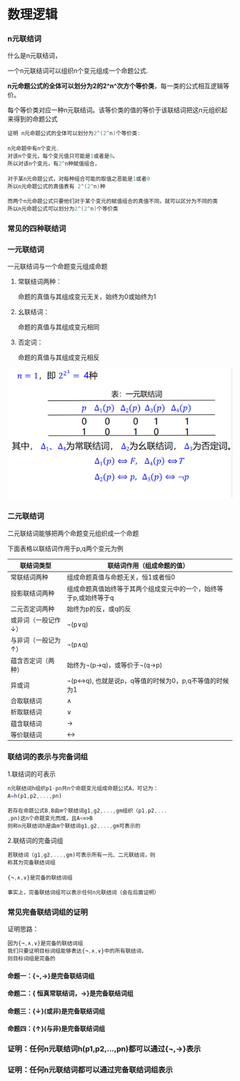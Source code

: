 # 数理逻辑

### n元联结词

什么是n元联结词，

一个n元联结词可以组织n个变元组成一个命题公式.

**n元命题公式的全体可以划分为2的2^n^次方个等价类**，每一类的公式相互逻辑等价。

每个等价类对应一种n元联结词。该等价类的值的等价于该联结词把这n元组织起来得到的命题公式

```c
证明 n元命题公式的全体可以划分为2^(2^n)个等价类:

n元命题中有n个变元.
对该n个变元，每个变元值只可能是1或者是0。
所以对该n个变元，有2^n种赋值组合，

对于某n元命题公式，对每种组合可能的取值之恶能是1或者0
所以n元命题公式的真值表有 2^(2^n)种

而两个n元命题公式只要他们对于某个变元的赋值组合的真值不同，就可以区分为不同的类
所以n元命题公式可以划分为2^(2^n)个等价类
```

### 常见的四种联结词

### 一元联结词

一元联结词与一个命题变元组成命题

1. 常联结词两种：

   命题的真值与其组成变元无关，始终为0或始终为1

2. 幺联结词：

   命题的真值与其组成变元相同

3. 否定词：

   命题的真值与其组成变元相反

![](%E4%B8%80%E5%85%83%E8%81%94%E7%BB%93%E8%AF%8D.png)

### 二元联结词

二元联结词能够把两个命题变元组织成一个命题

下面表格以联结词作用于p,q两个变元为例

|联结词类型|联结词作用（组成命题的值）|
|-|-|
|常联结词两种|组成命题真值与命题无关，恒1或者恒0|
|投影联结词两种|组成命题真值始终等于其两个组成变元中的一个，始终等于p,或始终等于q|
|二元否定词两种|始终为p的反，或q的反|
|或非词（一般记作↓）|¬(p∨q)|
|与非词（一般记为↑）|¬(p∧q)|
|蕴含否定词（两种）|始终为¬(p→q)，或等价于¬(q→p)|
|异或词|¬(p↔q), 也就是说p，q等值的时候为0，p,q不等值的时候为1|
|合取联结词|∧|
|析取联结词|∨|
|蕴含联结词|→|
|等价联结词|↔|

### 联结词的表示与完备词组

1\.联结词的可表示

```javascript
n元联结词h组织p1-pn共n个命题变元组成命题公式A，可记为：
A=h(p1,p2,...,pn)

若存在命题公式B,B由m个联结词g1,g2,...,gm组织（p1,p2,...
,pn)这n个命题变元而成，且A<=>B
则称n元联结词h是由m个联结词g1,g2,...,gm可表示的
```

2\.联结词的完备词组

```javascript
若联结词（g1,g2,...,gm)可表示所有一元、二元联结词，则
称其为完备联结词组

{¬,∧,∨}是完备的联结词组

事实上，完备联结词组可以表示任何n元联结词（会在后面证明）
```

### 常见完备联结词组的证明

证明思路：

```javascript
因为{¬,∧,∨}是完备的联结词组
我们只要证明目标词组能够表达{¬,∧,∨}中的所有联结词，
则目标词组是完备的
```

#### 命题一：{¬,→}是完备联结词组

#### 命题二：{ 恒真常联结词，→}是完备联结词组

#### 命题三：{↓}(或非)是完备联结词组

#### 命题四：{↑}(与非)是完备联结词组

### 证明：任何n元联结词h(p1,p2,...,pn)都可以通过{¬,→}表示

### 证明：任何n元联结词都可以通过完备联结词组表示